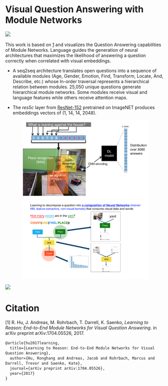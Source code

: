 # Visual Question Answering with Module Networks

<img src="https://github.com/omar-florez/VQA-ModuleNetworks/blob/master/output/VQA2.gif"> 

This work is based on [1](https://github.com/ronghanghu/n2nmn) and visualizes the Question Answering capabilities of Module Networks. Language guides the generation of neural architectures that maximizes the likelihood of answering a question correctly when correlated with visual embeddings.  

* A seq2seq architecture translates open questions into a sequence of available modules (Age, Gender, Emotion, Find, Transform, Locate, And, Describe, etc.) whose In-order traversal represents a hierarchical relation between modules. 25,050 unique questions generate hierarchical module networks. Some modules receive visual and language features while others receive attention maps.

* The *res5c* layer from [ResNet-152](https://github.com/KaimingHe/deep-residual-networks) pretrained on ImageNET produces embeddings vectors of (1, 14, 14, 2048).

<p align="center">
<img src="https://github.com/omar-florez/VQA-ModuleNetworks/blob/master/output/Untitled2.png" width="400"><img src="https://github.com/omar-florez/VQA-ModuleNetworks/blob/master/output/Untitled3.png" width="400">
</p>
  
<img src="https://github.com/omar-florez/VQA-ModuleNetworks/blob/master/output/VQA3.gif"> 
  
 # Citation
[1] R. Hu, J. Andreas, M. Rohrbach, T. Darrell, K. Saenko, *Learning to Reason: End-to-End Module Networks for Visual Question Answering*. in arXiv preprint arXiv:1704.05526, 2017.
```
@article{hu2017learning,
  title={Learning to Reason: End-to-End Module Networks for Visual Question Answering},
  author={Hu, Ronghang and Andreas, Jacob and Rohrbach, Marcus and Darrell, Trevor and Saenko, Kate},
  journal={arXiv preprint arXiv:1704.05526},
  year={2017}
}
```


